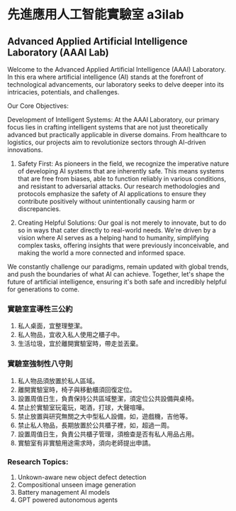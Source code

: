 # 先進應用人工智能實驗室 a3ilab
##  Advanced Applied Artificial Intelligence Laboratory (AAAI Lab)
Welcome to the Advanced Applied Artificial Intelligence (AAAI) Laboratory. In this era where artificial intelligence (AI) stands at the forefront of technological advancements, our laboratory seeks to delve deeper into its intricacies, potentials, and challenges.

Our Core Objectives:

Development of Intelligent Systems: At the AAAI Laboratory, our primary focus lies in crafting intelligent systems that are not just theoretically advanced but practically applicable in diverse domains. From healthcare to logistics, our projects aim to revolutionize sectors through AI-driven innovations.

1. Safety First: As pioneers in the field, we recognize the imperative nature of developing AI systems that are inherently safe. This means systems that are free from biases, able to function reliably in various conditions, and resistant to adversarial attacks. Our research methodologies and protocols emphasize the safety of AI applications to ensure they contribute positively without unintentionally causing harm or discrepancies.

2. Creating Helpful Solutions: Our goal is not merely to innovate, but to do so in ways that cater directly to real-world needs. We're driven by a vision where AI serves as a helping hand to humanity, simplifying complex tasks, offering insights that were previously inconceivable, and making the world a more connected and informed space.

We constantly challenge our paradigms, remain updated with global trends, and push the boundaries of what AI can achieve. Together, let's shape the future of artificial intelligence, ensuring it's both safe and incredibly helpful for generations to come.


### 實驗室宣導性三公約
1. 私人桌面，宜整理整潔。
2. 私人物品，宜收入私人使用之櫃子中。
3. 生活垃圾，宜於離開實驗室時，帶走並丟棄。

### 實驗室強制性八守則
1. 私人物品須放置於私人區域。
2. 離開實驗室時，椅子與移動櫃須回復定位。
3. 設置周值日生，負責保持公共區域整潔，須定位公共設備與桌椅。
4. 禁止於實驗室玩電玩，喝酒，打球，大聲喧嘩。
5. 禁止放置與研究無關之大中型私人設備，如，遊戲機，吉他等。 
6. 禁止私人物品，長期放置於公共櫃子裡，如，超過一周。
7. 設置周值日生，負責公共櫃子管理，須檢查是否有私人用品占用。
8. 實驗室有非實驗用途需求時，須向老師提出申請。

### Research Topics:
1. Unkown-aware new object defect detection
2. Compositional unseen image generation
3. Battery management AI models
4. GPT powered autonomous agents


